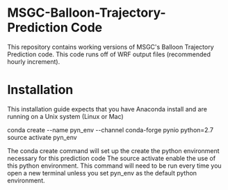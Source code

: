 # MSGC-Balloon-Trajectory-Prediction Code
This repository contains working versions of MSGC's Balloon Trajectory Prediction code. This code runs off of WRF output files (recommended hourly increment). 


# Installation
This installation guide expects that you have Anaconda install and are running on a Unix system (Linux or Mac)

conda create --name pyn_env --channel conda-forge pynio python=2.7
source activate pyn_env


The conda create command will set up the create the python environment necessary for this prediction code
The source activate enable the use of this python environment. This command will need to be run every time you open a new terminal unless you set pyn_env as the default python environment.










